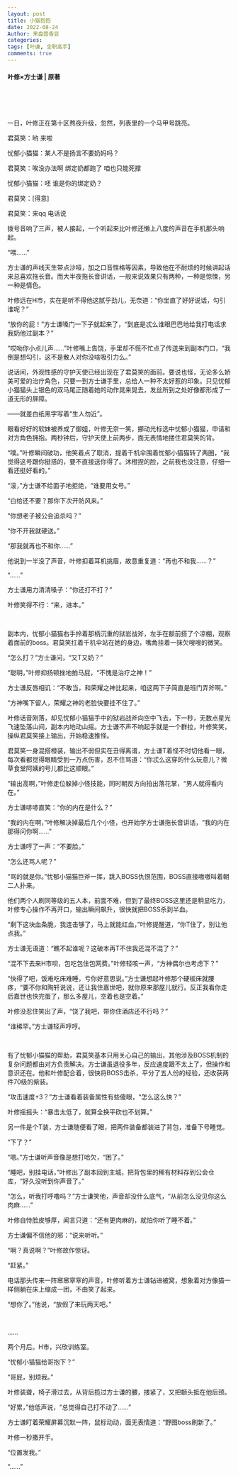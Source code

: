 ```yaml
---
layout: post
title: 小猫抱抱
date: 2022-08-24
Author: 来盘茴香豆
categories: 
tags: [叶谦, 全职高手]
comments: true
--- 
```


#### 叶修×方士谦 | 原著


<br/><br/><br/>


一日，叶修正在第十区熬夜升级，忽然，列表里的一个马甲号跳亮。

君莫笑：哟 来啦

忧郁小猫猫：某人不是扬言不要奶妈吗？

君莫笑：唉没办法啊 绑定奶都跑了 咱也只能死撑

忧郁小猫猫：呸 谁是你的绑定奶？ 

君莫笑：[得意]

君莫笑：来qq 电话说

拨号音响了三声，被人接起，一个听起来比叶修还懒上八度的声音在手机那头响起。

“喂……”

方士谦的声线天生带点沙哑，加之口音性格等因素，导致他在不耐烦的时候讲起话来总喜欢拖长音。而大半夜拖长音讲话，一般来说效果只有两种，一种是惊悚，另一种是情色。

叶修远在H市，实在是听不得他这腻乎劲儿，无奈道：“你坐直了好好说话，勾引谁呢？”

“放你的屁！”方士谦嗓门一下子就起来了，“到底是忒么谁眼巴巴地给我打电话求我奶他过副本？”

“哎呦你小点儿声……”叶修嘴上告饶，手里却不慌不忙点了传送来到副本门口，“我倒是想勾引，这不是散人对你没啥吸引力么。”

说话间，外观性感的守护天使已经出现在了君莫笑的面前。要说也怪，无论多么娇美可爱的治疗角色，只要一到方士谦手里，总给人一种不太好惹的印象。只见忧郁小猫猫头上银色的双马尾正随着她的动作晃来晃去，发丝所到之处好像都形成了一道无形的屏障。

——就差白纸黑字写着“生人勿近”。

眼看好好的软妹被养成了御姐，叶修无奈一笑，挪动光标选中忧郁小猫猫，申请和对方角色拥抱。两秒钟后，守护天使上前两步，面无表情地搂住君莫笑的背。

“噗。”叶修瞬间破功，他笑着点了取消，提着千机伞围着忧郁小猫猫转了两圈，“我觉得这号跟你挺搭的，要不直接送你得了。沐橙捏的脸，之前我也没注意，仔细一看还挺好看的。”

“滚，”方士谦不给面子地拒绝，“谁要用女号。”

“白给还不要？那你下次开防风来。”

“你想老子被公会追杀吗？”

“你不开我就硬送。”

“那我就再也不和你……”

他说到一半没了声音，叶修扣着耳机挑眉，故意重复道：“再也不和我……？”

“……”

方士谦用力清清嗓子：“你还打不打？”

叶修笑得不行：“来，进本。”

<br/>

副本内，忧郁小猫猫右手拎着那柄沉重的狱岩战斧，左手在额前搭了个凉棚，观察着面前的boss。君莫笑扛着千机伞站在她的身边，嘴角挂着一抹欠嗖嗖的微笑。

“怎么打？”方士谦问，“又T又奶？”

“聪明，”叶修抑扬顿挫地拍马屁，“不愧是治疗之神！”

方士谦反唇相讥：“不敢当，和荣耀之神比起来，咱这两下子简直是班门弄斧啊。”

“方神嘴下留人，荣耀之神的老脸快要挂不住了。”

叶修话音刚落，却见忧郁小猫猫手中的狱岩战斧向空中飞去，下一秒，无数点星光飞速坠落山间，副本内地动山摇。方士谦不声不响起手就是一个群拉，叶修笑笑，操纵君莫笑接上输出，开始稳速推怪。

君莫笑一身混搭橙装，输出不弱但实在丑得离谱，方士谦T着怪不时切他看一眼，每次看都觉得眼睛受到一万点伤害，忍不住骂道：“你忒么这穿的什么玩意儿？微草食堂阿姨的号儿都比这顺眼。”

“输出高啊，”叶修走位躲掉小怪技能，同时朝反方向拍出落花掌，“男人就得看内在。”

方士谦哧哧直笑：“你的内在是什么？”

“我的内在啊，”叶修解决掉最后几个小怪，也开始学方士谦拖长音讲话，“我的内在那得问你啊……”

方士谦哼了一声：“不要脸。”

“怎么还骂人呢？”

“骂的就是你。”忧郁小猫猫巨斧一挥，跳入BOSS仇恨范围，BOSS直接嗷嗷叫着朝二人扑来。

他们两个人刷同等级的五人本，前面不难，但到了最终BOSS这里还是稍显吃力，叶修专心操作不再开口，输出瞬间飙升，很快就把BOSS杀到半血。

“剩下这块血条脆，我连击够了，马上就能红血，”叶修提醒道，“你T住了，别让他点我。”

方士谦无语道：“瞧不起谁呢？这破本再T不住我还混不混了？”

“混不下去来H市呗，包吃包住包网费。”叶修轻咳一声，“方神偶尔也考虑下？”

“快得了吧，饭难吃床难睡，亏你好意思说。”方士谦想起叶修那个硬板床就腰疼，“要不你和陶轩说说，还让我住嘉世吧，就你原来那屋儿就行。反正我看你走后嘉世也快完蛋了，那么多屋儿，空着也是空着。”

叶修没忍住笑出了声，“饶了我吧，带你住酒店还不行吗？”

“谁稀罕。”方士谦轻声哼哼。

<br/>

有了忧郁小猫猫的帮助，君莫笑基本只用关心自己的输出，其他涉及BOSS机制的复杂问题都由对方负责解决。方士谦虽退役多年，反应速度跟不太上了，但操作和意识还在。他和叶修配合着，很快将BOSS击杀，平分了五人份的经验，还收获两件70级的紫装。

“攻击速度+3？”方士谦看着装备属性有些傻眼，“怎么这么快？”

叶修摇摇头：“暴击太低了，就算全换平砍也不划算。”

另一件是个T装，方士谦随便看了眼，把两件装备都装进了背包，准备下号睡觉。

“下了？”

“嗯。”方士谦听声音像是想打哈欠，“困了。”

“睡吧，别挂电话，”叶修出了副本回到主城，把背包里的稀有材料存到公会仓库，“好久没听到你声音了。”

“怎么，听我打呼噜吗？”方士谦笑他，声音却没什么底气，“从前怎么没见你这么肉麻……”

叶修自恃脸皮够厚，闻言只道：“还有更肉麻的，就怕你听了睡不着。”

方士谦偏不信他的邪：“说来听听。”

“啊？真说啊？”叶修故作惊讶。

“赶紧。”

电话那头传来一阵窸窸窣窣的声音，叶修听着方士谦钻进被窝，想象着对方像猫一样侧躺在床上缩成一团，不由笑了起来。

“想你了。”他说，“放假了来玩两天吧。”

<br/>

……

两个月后。H市，兴欣训练室。

“忧郁小猫猫给哥抱下？”

“哥屁，别烦我。”

叶修装聋，椅子滑过去，从背后揽过方士谦的腰，搂紧了，又把额头抵在他后颈。

“好累，”他低声说，“总觉得自己打不动了……”

方士谦盯着荣耀屏幕沉默一阵，鼠标动动，面无表情道：“野图boss刷新了。”

叶修一秒撒开手。

“位置发我。”

“……”

<br/><br/><br/>







